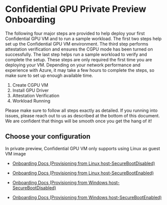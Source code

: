 # Confidential GPU Private Preview Onboarding 

The following four major steps are provided to help deploy your first Confidential GPU VM and to run a sample workload. The first two steps help set up the Confidential GPU VM environment. The third step performs attestation verification and ensures the CGPU mode has been turned on successfully. The last step helps run a sample workload to verify and complete the setup. These steps are only required the first time you are deploying your VM. Depending on your network performance and experience with Azure, it may take a few hours to complete the steps, so make sure to set up enough available time.

1. Create CGPU VM 
2. Install GPU Driver 
3. Attestation Verification
4. Workload Running

Please make sure to follow all steps exactly as detailed. If you running into issues, please reach out to us as described at the bottom of this document. We are confident that things will be smooth once you get the hang of it!


## Choose your configuration 

  In private preview, Confidential GPU VM only supports using Linux as guest VM image

- [Onboarding Docs (Provisioning from Linux host-SecureBootDisabled)](Customer-Onboarding-Doc-(Provisioning-from-Linux-host-SecureBootDisabled).md)

- [Onboarding Docs (Provisioning from Linux host-SecureBootEnabled)](Customer-Onboarding-Doc-(Provisioning-from-Linux-host-SecureBootEnabled).md)

- [Onboarding Docs (Provisioning from Windows host-SecureBootDisabled)](Customer-Onboarding-Doc-(Provisioning-from-Windows-host-SecureBootDisabled).md)

- [Onboarding Docs (Provisioning from Windows host-SecureBootEnabled)](Customer-Onboarding-Doc-(Provisioning-from-Windows-host-SecureBootEnabled).md)
